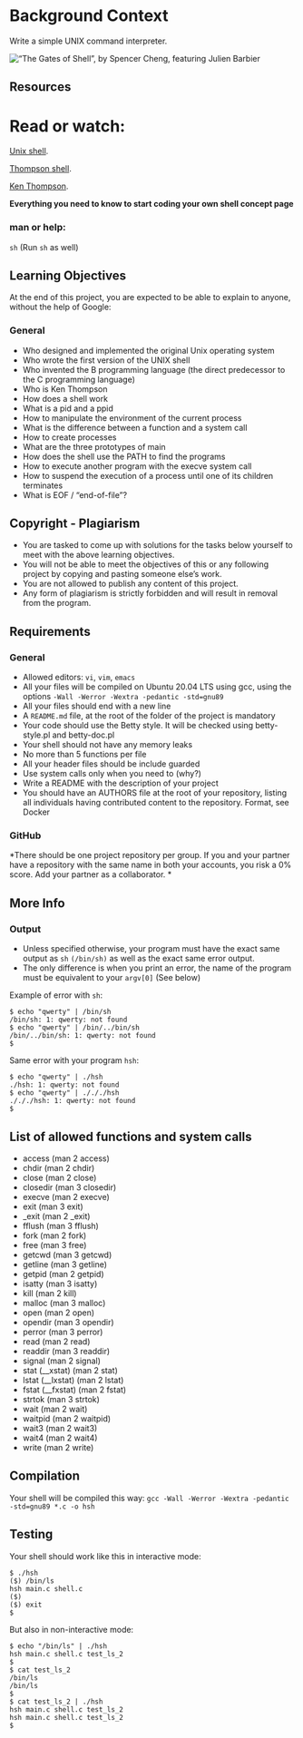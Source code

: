 # **Background Context**
Write a simple UNIX command interpreter.

![“The Gates of Shell”, by Spencer Cheng, featuring Julien Barbier](https://raw.githubusercontent.com/Olangjaq/simple_shell/main/Images/shell)


## **Resources**
# **Read or watch:**

[Unix shell](https://en.wikipedia.org/wiki/Unix_shell).

[Thompson shell](https://en.wikipedia.org/wiki/Thompson_shell).

[Ken Thompson](https://en.wikipedia.org/wiki/Ken_Thompson).

**Everything you need to know to start coding your own shell concept page**

### **man or help:**
 `sh` (Run `sh` as well)

## **Learning Objectives**
At the end of this project, you are expected to be able to explain to anyone, without the help of Google:

### **General**
+ Who designed and implemented the original Unix operating system
+ Who wrote the first version of the UNIX shell
+ Who invented the B programming language (the direct predecessor to the C programming language)
+ Who is Ken Thompson
+ How does a shell work
+ What is a pid and a ppid
+ How to manipulate the environment of the current process
+ What is the difference between a function and a system call
+ How to create processes
+ What are the three prototypes of main
+ How does the shell use the PATH to find the programs
+ How to execute another program with the execve system call
+ How to suspend the execution of a process until one of its children terminates
+ What is EOF / “end-of-file”?

## **Copyright - Plagiarism**
+ You are tasked to come up with solutions for the tasks below yourself to meet with the above learning objectives.
+ You will not be able to meet the objectives of this or any following project by copying and pasting someone else’s work.
+ You are not allowed to publish any content of this project.
+ Any form of plagiarism is strictly forbidden and will result in removal from the program.

## **Requirements**
### **General**
+ Allowed editors: `vi`, `vim`, `emacs`
+ All your files will be compiled on Ubuntu 20.04 LTS using gcc, using the options `-Wall -Werror -Wextra -pedantic -std=gnu89`
+ All your files should end with a new line
+ A `README.md` file, at the root of the folder of the project is mandatory
+ Your code should use the Betty style. It will be checked using betty-style.pl and betty-doc.pl
+ Your shell should not have any memory leaks
+ No more than 5 functions per file
+ All your header files should be include guarded
+ Use system calls only when you need to (why?)
+ Write a README with the description of your project
+ You should have an AUTHORS file at the root of your repository, listing all individuals having contributed content to the repository. Format, see Docker

### **GitHub**
*There should be one project repository per group. If you and your partner have a repository with the same name in both your accounts, you risk a 0% score. Add your partner as a collaborator. *

## **More Info**
### Output
+ Unless specified otherwise, your program must have the exact same output as `sh` `(/bin/sh)` as well as the exact same error output.
+ The only difference is when you print an error, the name of the program must be equivalent to your `argv[0]` (See below)

Example of error with `sh`:

```
$ echo "qwerty" | /bin/sh
/bin/sh: 1: qwerty: not found
$ echo "qwerty" | /bin/../bin/sh
/bin/../bin/sh: 1: qwerty: not found
$
```

Same error with your program `hsh`:

```
$ echo "qwerty" | ./hsh
./hsh: 1: qwerty: not found
$ echo "qwerty" | ./././hsh
./././hsh: 1: qwerty: not found
$
```

## **List of allowed functions and system calls**
+ access (man 2 access)
+ chdir (man 2 chdir)
+ close (man 2 close)
+ closedir (man 3 closedir)
+ execve (man 2 execve)
+ exit (man 3 exit)
+ _exit (man 2 _exit)
+ fflush (man 3 fflush)
+ fork (man 2 fork)
+ free (man 3 free)
+ getcwd (man 3 getcwd)
+ getline (man 3 getline)
+ getpid (man 2 getpid)
+ isatty (man 3 isatty)
+ kill (man 2 kill)
+ malloc (man 3 malloc)
+ open (man 2 open)
+ opendir (man 3 opendir)
+ perror (man 3 perror)
+ read (man 2 read)
+ readdir (man 3 readdir)
+ signal (man 2 signal)
+ stat (__xstat) (man 2 stat)
+ lstat (__lxstat) (man 2 lstat)
+ fstat (__fxstat) (man 2 fstat)
+ strtok (man 3 strtok)
+ wait (man 2 wait)
+ waitpid (man 2 waitpid)
+ wait3 (man 2 wait3)
+ wait4 (man 2 wait4)
+ write (man 2 write)

## **Compilation**
Your shell will be compiled this way:
```gcc -Wall -Werror -Wextra -pedantic -std=gnu89 *.c -o hsh```

## **Testing**
Your shell should work like this in interactive mode:

```
$ ./hsh
($) /bin/ls
hsh main.c shell.c
($)
($) exit
$
```

But also in non-interactive mode:

```
$ echo "/bin/ls" | ./hsh
hsh main.c shell.c test_ls_2
$
$ cat test_ls_2
/bin/ls
/bin/ls
$
$ cat test_ls_2 | ./hsh
hsh main.c shell.c test_ls_2
hsh main.c shell.c test_ls_2
$
```